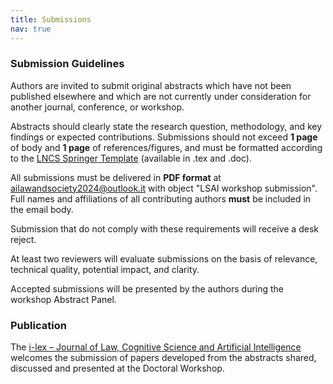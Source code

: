```yaml
---
title: Submissions
nav: true
---
```


### Submission Guidelines
Authors are invited to submit original abstracts which have not been published elsewhere and which are not currently under consideration for another journal, conference, or workshop.

Abstracts should clearly state the research question, methodology, and key findings or expected contributions.
Submissions should not exceed **1 page** of body and **1 page** of references/figures, and must be formatted according to the [LNCS Springer Template](https://www.springer.com/gp/computer-science/lncs/conference-proceedings-guidelines) (available in .tex and .doc).

All submissions must be delivered in **PDF format** at ailawandsociety2024@outlook.it with object "LSAI workshop submission". Full names and affiliations of all contributing authors **must** be included in the email body. 

Submission that do not comply with these requirements will receive a desk reject.

At least two reviewers will evaluate submissions on the basis of relevance, technical quality, potential impact, and clarity. 

Accepted submissions will be presented by the authors during the workshop Abstract Panel.


### Publication

The [i-lex – Journal of Law, Cognitive Science and Artificial Intelligence](https://i-lex.unibo.it/) welcomes the submission of papers developed from the abstracts shared, discussed and presented at the Doctoral Workshop.
